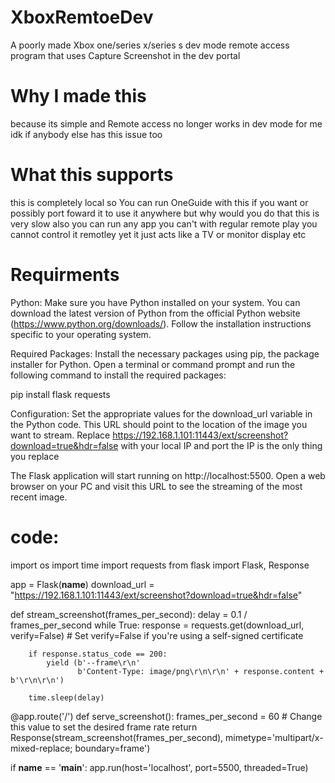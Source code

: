# XboxRemtoeDev
A poorly made Xbox one/series x/series s dev mode remote access program that uses Capture Screenshot in the dev portal

# Why I made this
because its simple and Remote access no longer works in dev mode for me idk if anybody else has this issue too 



# What this supports
this is completely local so You can run OneGuide with this if you want or possibly port foward it to use it anywhere but why would you do that this is very slow
also you can run any app you can't with regular remote play you cannot control it remotley yet it just acts like a TV or monitor display etc


# Requirments 

Python: Make sure you have Python installed on your system. You can download the latest version of Python from the official Python website (https://www.python.org/downloads/). Follow the installation instructions specific to your operating system.

Required Packages: Install the necessary packages using pip, the package installer for Python. Open a terminal or command prompt and run the following command to install the required packages:

pip install flask requests

Configuration: Set the appropriate values for the download_url variable in the Python code. This URL should point to the location of the image you want to stream. Replace https://192.168.1.101:11443/ext/screenshot?download=true&hdr=false with your local IP and port the IP is the only thing you replace


The Flask application will start running on http://localhost:5500. Open a web browser on your PC and visit this URL to see the streaming of the most recent image.


# code:

import os
import time
import requests
from flask import Flask, Response

app = Flask(__name__)
download_url = "https://192.168.1.101:11443/ext/screenshot?download=true&hdr=false"

def stream_screenshot(frames_per_second):
    delay = 0.1 / frames_per_second
    while True:
        response = requests.get(download_url, verify=False)  # Set verify=False if you're using a self-signed certificate

        if response.status_code == 200:
            yield (b'--frame\r\n'
                   b'Content-Type: image/png\r\n\r\n' + response.content + b'\r\n\r\n')
        
        time.sleep(delay)

@app.route('/')
def serve_screenshot():
    frames_per_second = 60  # Change this value to set the desired frame rate
    return Response(stream_screenshot(frames_per_second), mimetype='multipart/x-mixed-replace; boundary=frame')

if __name__ == '__main__':
    app.run(host='localhost', port=5500, threaded=True)

